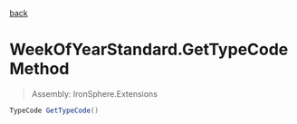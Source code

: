 ﻿

[back](/IronSphere.Extensions/types/WeekOfYearStandard)

# WeekOfYearStandard.GetTypeCode Method

> Assembly: IronSphere.Extensions

```csharp
TypeCode GetTypeCode()
```



 
